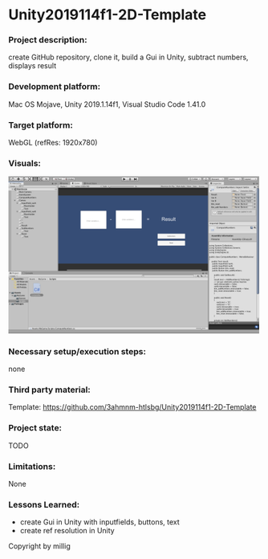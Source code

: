 # Unity2019114f1-2D-Template

### Project description: 
create GitHub repository, clone it, build a Gui in Unity, subtract numbers, displays result  

### Development platform: 
Mac OS Mojave, Unity 2019.1.14f1, Visual Studio Code 1.41.0

### Target platform: 
WebGL (refRes: 1920x780) 

### Visuals: 
<div>
<img src="./Screenshots/simpleSubNumbers_millig.jpg" width="500">
</div>


### Necessary setup/execution steps: 
none 

### Third party material: 
Template: https://github.com/3ahmnm-htlsbg/Unity2019114f1-2D-Template 

### Project state: 
TODO

### Limitations: 
None

### Lessons Learned:
+ create Gui in Unity with inputfields, buttons, text
+ create ref resolution in Unity


Copyright by millig 